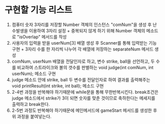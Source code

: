 <h1>구현할 기능 리스트</h1>
<ol>
    <li>컴퓨터 숫자 3자리를 저장할 Number 객체의 인스턴스 "comNum"을 생성 후 난수발생을 이용하여 3자리 설정
        + 중복되지 않게 하기 위해 Number 객체의 메소드로 "isOverlap" 메서드를 작성</li>
    <li>사용자의 입력을 받을 userNum[3] 배열 생성 후 Scanner를 통해 입력받는 기능 구현
        + 3자리 수를 한 자리씩 나누어 각 배열에 저장하는 separateNum 메서드 생성</li>
    <li>comNum, userNum 배열을 전달인자로 하고, 변수 strike, ball을 선언하고, 두 수를 비교하여 
        스트라이크와 볼의 갯수를 판별하는 void judge(int comNum, int userNum); 메소드 구현</li>
    <li>judge 메소드 안에 strike, ball 두 변수를 전달인자로 하여 결과를 
        출력해주는 void printResult(int strike, int ball); 메소드 구현</li>
    <li>2-4번 과정을 반복해야 하기때문에 while문을 통해 무한반복시킨다. break조건은 judge 
        메소드에서 strike가 3이 되면 숫자를 맞춘 것이므로 축하한다는 메세지를 출력하고 break한다.</li>
    <li>2-5번 과정도 반복해야 하기때문에 메인메서드에 gameStart 메서드를 생성한 후 위 과정을 붙여넣는다. </li>
</ol>
 